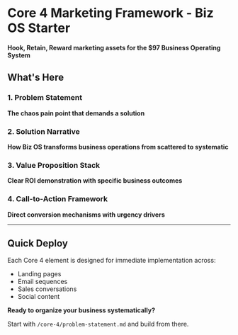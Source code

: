 # Core 4 Marketing Framework - Biz OS Starter

**Hook, Retain, Reward marketing assets for the $97 Business Operating System**

## What's Here

### 1. Problem Statement
**The chaos pain point that demands a solution**

### 2. Solution Narrative  
**How Biz OS transforms business operations from scattered to systematic**

### 3. Value Proposition Stack
**Clear ROI demonstration with specific business outcomes**

### 4. Call-to-Action Framework
**Direct conversion mechanisms with urgency drivers**

---

## Quick Deploy

Each Core 4 element is designed for immediate implementation across:
- Landing pages
- Email sequences  
- Sales conversations
- Social content

**Ready to organize your business systematically?**

Start with `/core-4/problem-statement.md` and build from there.

